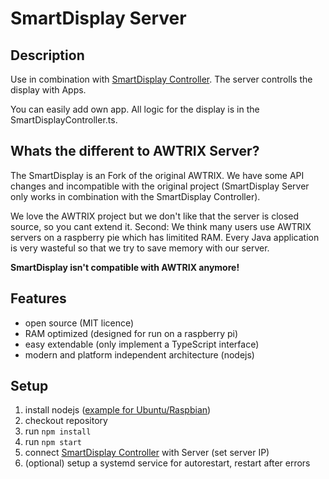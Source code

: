 # SmartDisplay Server

## Description
Use in combination with [SmartDisplay Controller](https://github.com/MCeddy/SmartDisplay-Controller).
The server controlls the display with Apps.

You can easily add own app. All logic for the display is in the SmartDisplayController.ts.

## Whats the different to AWTRIX Server?
The SmartDisplay is an Fork of the original AWTRIX. We have some API changes and incompatible with the original project (SmartDisplay Server only works in combination with the SmartDisplay Controller).

We love the AWTRIX project but we don't like that the server is closed source, so you cant extend it.
Second: We think many users use AWTRIX servers on a raspberry pie which has limitited RAM. Every Java application is very wasteful so that we try to save memory with our server.

**SmartDisplay isn't compatible with AWTRIX anymore!** 

## Features
- open source (MIT licence)
- RAM optimized (designed for run on a raspberry pi)
- easy extendable (only implement a TypeScript interface)
- modern and platform independent architecture (nodejs)

## Setup
1. install nodejs ([example for Ubuntu/Raspbian](https://tecadmin.net/install-latest-nodejs-npm-on-ubuntu/))
2. checkout repository
3. run `npm install`
4. run `npm start`
5. connect [SmartDisplay Controller](https://github.com/MCeddy/SmartDisplay-Controller) with Server (set server IP)
6. (optional) setup a systemd service for autorestart, restart after errors
